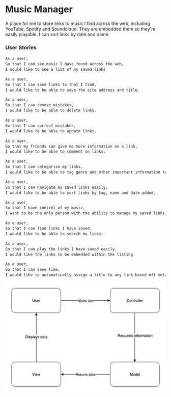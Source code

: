 # Music Manager

A place for me to store links to music I find across the web, including YouTube, Spotify and Soundcloud. They are embedded them so they're easily playable. I can sort links by date and name.

### User Stories

```sh
As a user,
So that I can see music I have found across the web,
I would like to see a list of my saved links
```

```sh
As a user,
So that I can save links to that I find,
I would like to be able to save the site address and title.
```

```sh
As a user,
So that I can remove mistakes,
I would like to be able to delete links.
```

```sh
As a user,
So that I can correct mistakes,
I would like to be able to update links.
```

```sh
As a user,
So that my friends can give me more information on a link,
I would like to be able to comment on links.
```

```sh
As a user,
So that I can categorise my links,
I would like to be able to tag genre and other important information to links.
```

```sh
As a user,
So that I can navigate my saved links easily,
I would like to be able to sort links by tag, name and date added.
```

```sh
As a user,
So that I have control of my music,
I want to be the only person with the ability to manage my saved links.
```

```sh
As a user,
So that I can find links I have saved,
I would like to be able to search my links.
```

```sh
As a user,
So that I can play the links I have saved easily,
I would like the links to be embedded within the listing.
```

```sh
As a user,
So that I can save time,
I would like to automatically assign a title to any link based off metatitle.
```

![user-story-diagram](./images/user-story-1-dia.png)
